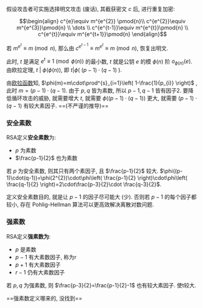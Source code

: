假设攻击者可实施选择明文攻击 (废话), 其截获密文 $c$ 后, 进行重复加密:

$$\begin{align}
c^{e}\equiv m^{e^{2}} \pmod{n}\\
c^{e^{2}}\equiv m^{e^{3}}\pmod{n} \\
\dots \\
c^{e^{t-1}}\equiv m^{e^{t}}\pmod{n} \\
c^{e^{t}}\equiv m^{e^{t+1}}\pmod{n}
\end{align}$$

若 $m^{e^{t}}\equiv m\pmod{n}$, 那么由 $c^{e^{t-1}}\equiv m^{e^{t}}\equiv m\pmod{n}$, 恢复出明文.

此时, $t$ 是满足 $e^{t}\equiv 1\pmod{\phi(n)}$ 的最小数, $t$ 就是公钥 $e$ 的模 $\phi(n)$ 阶 $o_{\phi(n)}(e)$. 由欧拉定理, $t\ \vert\ \phi(\phi(n))$, 即 $t\vert \phi(\ (p-1)\cdot (q-1)\ )$.

由[欧拉函数](../../../../代数/数论/欧拉函数.md)知, $\phi(m)=m\cdot\prod^{s}_{i=1}\left( 1-\frac{1}{p_{i}} \right)$  , 此时 $m=(p-1)\cdot(q-1)$. 由于 $p, q$ 皆为素数, 所以 $p-1, q-1$ 皆有因子2. 要降低循环攻击的威胁, 就需要增大 $t$, 就需要 $\phi((p-1)\cdot(q-1))$ 更大, 就需要 $(p-1)\cdot(q-1)$ 有较大素因子. ==(不严谨的推导)==

### 安全素数

RSA定义**安全素数**为:
- $p$ 为素数
- $\frac{p-1}{2}$ 也为素数

若 $p$ 为安全素数, 则其只有两个素因子, 且 $\frac{p-1}{2}$ 较大. $\phi((p-1)\cdot(q-1))=\phi(2^{2})\cdot\phi\left( \frac{p-1}{2} \right)\cdot\phi\left( \frac{q-1}{2} \right)=2\cdot\frac{p-3}{2}\cdot \frac{q-3}{2}$.

定义安全素数目的, 就是让 $p-1$ 的因子尽可能大 (少). 否则若 $p-1$ 的每个因子都较小, 存在 Pohlig-Hellman 算法可以更高效解决离散对数问题.


### 强素数

RSA定义**强素数为**:
- $p$ 是素数
- $p-1$ 有大素数因子, 称为r
- $p+1$ 有大素数因子
- $r-1$ 仍有大素数因子

若 $p,q$ 为强素数, 则 $\frac{p-3}{2}=\frac{p-1}{2}-1$ 也有较大素因子. 使t较大.

==强素数定义哪来的, 没找到==
